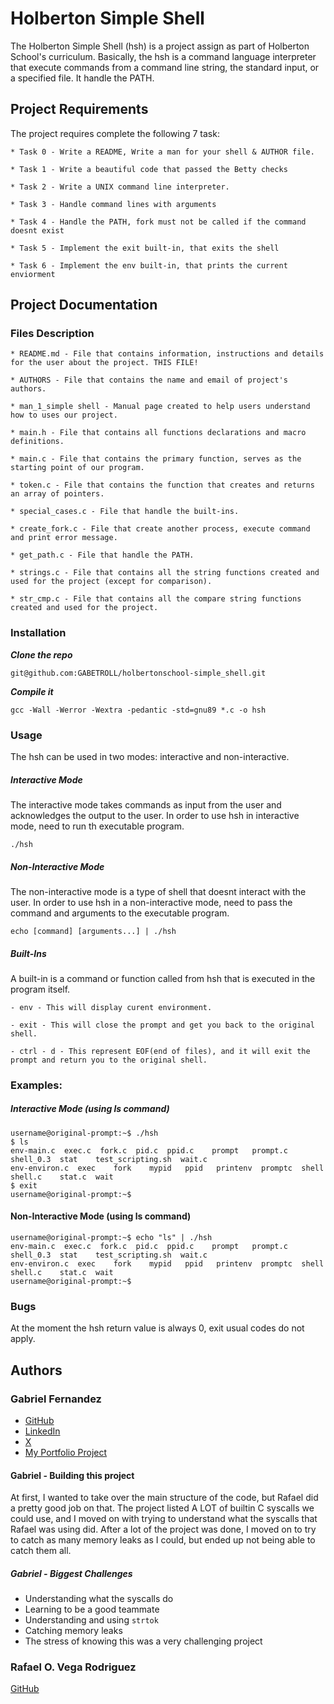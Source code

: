 # Holberton Simple Shell

The Holberton Simple Shell (hsh) is a project assign as part of Holberton School's curriculum. Basically, the hsh is a command language interpreter that execute commands from a command line string, the standard input, or a specified file. It handle the PATH.

## Project Requirements

The project requires complete the following 7 task:

	* Task 0 - Write a README, Write a man for your shell & AUTHOR file.

	* Task 1 - Write a beautiful code that passed the Betty checks

	* Task 2 - Write a UNIX command line interpreter.

	* Task 3 - Handle command lines with arguments

	* Task 4 - Handle the PATH, fork must not be called if the command doesnt exist

	* Task 5 - Implement the exit built-in, that exits the shell

	* Task 6 - Implement the env built-in, that prints the current enviorment

## Project Documentation

### Files Description

	* README.md - File that contains information, instructions and details for the user about the project. THIS FILE!

	* AUTHORS - File that contains the name and email of project's authors.

	* man_1_simple shell - Manual page created to help users understand how to uses our project.

	* main.h - File that contains all functions declarations and macro definitions.

	* main.c - File that contains the primary function, serves as the starting point of our program.

	* token.c - File that contains the function that creates and returns an array of pointers.

	* special_cases.c - File that handle the built-ins.

	* create_fork.c - File that create another process, execute command and print error message.

	* get_path.c - File that handle the PATH.

	* strings.c - File that contains all the string functions created and used for the project (except for comparison).

	* str_cmp.c - File that contains all the compare string functions created and used for the project.

### Installation

***Clone the repo***
```
git@github.com:GABETROLL/holbertonschool-simple_shell.git
```
***Compile it***
```
gcc -Wall -Werror -Wextra -pedantic -std=gnu89 *.c -o hsh
```

### Usage

The hsh can be used in two modes: interactive and non-interactive.

##### Interactive Mode
  
  The interactive mode takes commands as input from the user and acknowledges the output to the user. In order to use hsh in interactive mode, need to run th executable program.

```
./hsh
```

##### Non-Interactive Mode
  
  The non-interactive mode is a type of shell that doesnt interact with the user. In order to use hsh in a non-interactive mode, need to pass the command and arguments to the executable program.

```
echo [command] [arguments...] | ./hsh
```

##### Built-Ins
  
  A built-in is a command or function called from hsh that is executed in the program itself.

```
- env - This will display curent environment.

- exit - This will close the prompt and get you back to the original shell.

- ctrl - d - This represent EOF(end of files), and it will exit the prompt and return you to the original shell.
```
### Examples:

##### Interactive Mode (using ls command)
```
username@original-prompt:~$ ./hsh
$ ls
env-main.c  exec.c  fork.c  pid.c  ppid.c    prompt   prompt.c  shell_0.3  stat    test_scripting.sh  wait.c
env-environ.c  exec    fork    mypid   ppid   printenv  promptc  shell     shell.c    stat.c  wait
$ exit
username@original-prompt:~$
```
#### Non-Interactive Mode (using ls command)
```
username@original-prompt:~$ echo "ls" | ./hsh
env-main.c  exec.c  fork.c  pid.c  ppid.c    prompt   prompt.c  shell_0.3  stat    test_scripting.sh  wait.c
env-environ.c  exec    fork    mypid   ppid   printenv  promptc  shell     shell.c    stat.c  wait
username@original-prompt:~$
```
### Bugs
At the moment the hsh return value is always 0, exit usual codes do not apply. 

## Authors
### Gabriel Fernandez
- [GitHub](https://github.com/GABETROLL/)
- [LinkedIn](https://www.linkedin.com/in/gabriel-fernandez-415609278/)
- [X](https://twitter.com/gabe_programs)
- [My Portfolio Project](https://github.com/GABETROLL/Tetris3D/)

#### Gabriel - Building this project
At first, I wanted to take over the main structure of the code, but Rafael did a pretty good job on that. The project listed A LOT of builtin C syscalls we could use, and I moved on with trying to understand what the syscalls that Rafael was using did. After a lot of the project was done, I moved on to try to catch as many memory leaks as I could, but ended up not being able to catch them all.
##### Gabriel - Biggest Challenges
- Understanding what the syscalls do
- Learning to be a good teammate
- Understanding and using ``strtok``
- Catching memory leaks
- The stress of knowing this was a very challenging project

### Rafael O. Vega Rodriguez
[GitHub](https://github.com/rvegarodz/)
